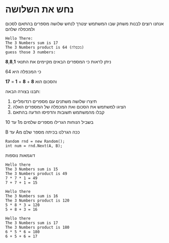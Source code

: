 
# נחש את השלושה
אנחנו רוצים לבנות משחק שבו המשתמש יצטרך לנחש שלושה מספרים בהתאם לסכום ולמכפלה שלהם
```
Hello There:
The 3 Numbers sum is 17
The 3 Numbers product is 64 (מכפלה)
guess those 3 numbers:
```
ניתן לראות כי המספרים הבאים מקיימים את התנאי
**8**,**8**,**1**

כי המכפלה היא
64

והסכום הוא
**8** + **8** + **1** = **17**

תבנו בצורה הבאה: 
1. תיצרו שלושה משתנים עם מספרים רנדומליים
2. הציגו למשתמש את הסכום ואת המכפלה של המספרים האלה
3. קבלו מהמשתמש תשובות והדפיסו הודעה בהתאם 

בשביל הנוחות הגרילו מספרים שלמים  מ1 עד 10

B עד Aככה הגרלנו בכיתה מספר שלם מ
```
Random rnd = new Random();
int num = rnd.Next(A, B);
```

דוגמאות נוספות
```
Hello there 
The 3 Numbers sum is 15 
The 3 Numbers product is 49 
7 * 7 * 1 = 49 
7 + 7 + 1 = 15
```
```
Hello there
The 3 Numbers sum is 16
The 3 Numbers product is 120
5 * 8 * 3 = 120
5 + 8 + 3 = 16
```

```
Hello there
The 3 Numbers sum is 17
The 3 Numbers product is 180
6 * 5 * 6 = 180
6 + 5 + 6 = 17
```
